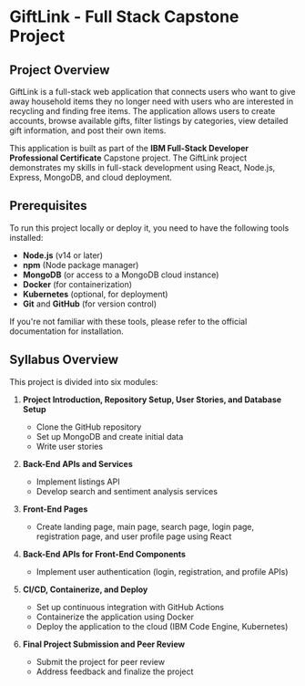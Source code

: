 # GiftLink - Full Stack Capstone Project

## Project Overview
GiftLink is a full-stack web application that connects users who want to give away household items they no longer need with users who are interested in recycling and finding free items. The application allows users to create accounts, browse available gifts, filter listings by categories, view detailed gift information, and post their own items. 

This application is built as part of the **IBM Full-Stack Developer Professional Certificate** Capstone project. The GiftLink project demonstrates my skills in full-stack development using React, Node.js, Express, MongoDB, and cloud deployment.

## Prerequisites
To run this project locally or deploy it, you need to have the following tools installed:

- **Node.js** (v14 or later)
- **npm** (Node package manager)
- **MongoDB** (or access to a MongoDB cloud instance)
- **Docker** (for containerization)
- **Kubernetes** (optional, for deployment)
- **Git** and **GitHub** (for version control)

If you're not familiar with these tools, please refer to the official documentation for installation.

## Syllabus Overview
This project is divided into six modules:

1. **Project Introduction, Repository Setup, User Stories, and Database Setup**  
   - Clone the GitHub repository  
   - Set up MongoDB and create initial data  
   - Write user stories

2. **Back-End APIs and Services**  
   - Implement listings API  
   - Develop search and sentiment analysis services

3. **Front-End Pages**  
   - Create landing page, main page, search page, login page, registration page, and user profile page using React

4. **Back-End APIs for Front-End Components**  
   - Implement user authentication (login, registration, and profile APIs)

5. **CI/CD, Containerize, and Deploy**  
   - Set up continuous integration with GitHub Actions  
   - Containerize the application using Docker  
   - Deploy the application to the cloud (IBM Code Engine, Kubernetes)

6. **Final Project Submission and Peer Review**  
   - Submit the project for peer review  
   - Address feedback and finalize the project

